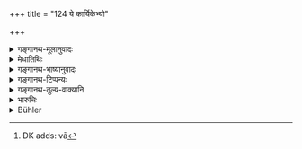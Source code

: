 +++
title = "124 ये कार्यिकेभ्यो"

+++

<details><summary>गङ्गानथ-मूलानुवादः</summary>

Those evil-minded persons who would take money from men engaged in business—of these the King shall confiscate the whole property and ordain banishment.—(124)
</details>

<details><summary>मेधातिथिः</summary>

**ये** रक्षाधिकृताः **कार्यिकेभ्यो** व्यवहर्तृभ्यो व्यापारवद्भ्यो[^१५०] हललेशोद्देशिकया दण्डयन्ति जनपदान्, तेषां सर्वस्वहरणप्रवासने राजा कुर्यात् ॥ ७.१२४ ॥


[^१५०]:
     DK adds: vā
</details>

<details><summary>गङ्गानथ-भाष्यानुवादः</summary>

Those officers appointed for protecting the people who—‘*from men engaged in business*’—those who do business and are in trade —‘*take money*’—*i.e*. impose fines on the people, in connection with ploughing &c.,—these men shall be banished and their property confiscated by the king.—(124)
</details>

<details><summary>गङ्गानथ-टिप्पन्यः</summary>

This verse is quoted in *Vivādaratnākara* (p. 367), which explains ‘*kāryikebhyaḥ*’ as ‘men who have business, suitors.’
</details>

<details><summary>गङ्गानथ-तुल्य-वाक्यानि</summary>

*Yājñavalkya* (1.337).—(See under 120.)
</details>

<details><summary>भारुचिः</summary>

ज्ञातव्यतिक्रमाणां राजाधिकृतानां सर्वस्वादानप्रवासने कारेयेत्, जनपदरक्षार्थीत्य् अर्थः ॥ ७.१२४ ॥
</details>

<details><summary>Bühler</summary>

124	Let the king confiscate the whole property of those (officials) who, evil-minded, may take money from suitors, and banish them.
</details>
